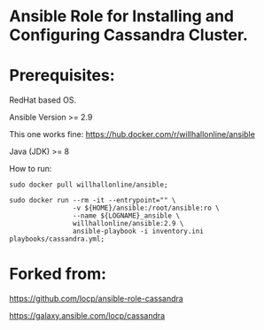 # Ansible Role for Installing and Configuring Cassandra Cluster.

# Prerequisites:
RedHat based OS.

Ansible Version >= 2.9

This one works fine:
https://hub.docker.com/r/willhallonline/ansible

Java (JDK) >= 8

How to run:

```shell
sudo docker pull willhallonline/ansible;
```

```shell
sudo docker run --rm -it --entrypoint="" \
                -v ${HOME}/ansible:/root/ansible:ro \
                --name ${LOGNAME}_ansible \
                willhallonline/ansible:2.9 \
                ansible-playbook -i inventory.ini playbooks/cassandra.yml;
```



# Forked from:

https://github.com/locp/ansible-role-cassandra

https://galaxy.ansible.com/locp/cassandra

